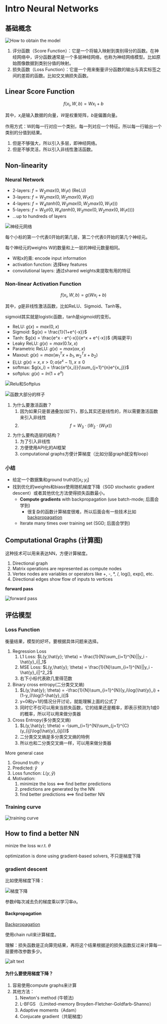 # Intro Neural Networks

## 基础概念
![How to obtain the model](_attachments/Lecture03-IntroNeuralNetworks/image.png)

1. 评分函数（Score Function）：它是一个将输入映射到类别得分的函数。在神经网络中，评分函数通常是一个多层神经网络，也称为神经网络模型。比如原始图像数据到类别分值的映射。
2. 损失函数（Loss Function）：它是一个用来衡量评分函数的输出与真实标签之间的差距的函数。比如交叉熵损失函数。

## Linear Score Function

$$f(x_i, W, b) = Wx_i + b$$

其中，$x_i$是输入数据的向量，$W$是权重矩阵，$b$是偏置向量。

作用方式：W的每一行对应一个类别，每一列对应一个特征。所以每一行输出一个类别的分值到结果。

1. 但是不够强大，所以引入多层，即神经网络。
2. 但是不够灵活，所以引入非线性激活函数。

## Non-linearity
### Neural Network

- 2-layers: $f=W_2 max(0,W_1x)$  (ReLU)
- 3-layers: $f=W_3 max(0,W_2max(0,W_1x))$
- 4-layers: $f=W_4 tanh(0,W_3max(0,W_2max(0,W_1x)))$
- 5-layers: $f=W_5 \sigma(0,W_4tanh(0,W_3max(0,W_2max(0,W_1x))))$
- ...up to hundreds of layers

![神经元网络](_attachments/Lecture03-IntroNeuralNetworks/image-1.png)

每个小标的第一个代表0开始的第几层，第二个代表0开始的第几个神经元。

每个神经元的weights W的数量和上一层的神经元数量相同。

- W和x的乘: encode input information
- activation function: 选择key features
- convolutional layers: 通过shared weights来提取有用的特征

### Non-linear Activation Function

$$f(x_i, W, b) = g(Wx_i + b)$$

其中，$g$是非线性激活函数，比如ReLU、Sigmoid、Tanh等。

sigmoid其实就是logistic函数，tanh是sigmoid的变形。

* ReLU: $g(x) = max(0,x)$
* Sigmoid: $g(x) = \frac{1}{1+e^{-x}}$
* Tanh: $g(x) = \frac{e^x - e^{-x}}{e^x + e^{-x}}$ (两端更平)
* Leaky ReLU: $g(x) = max(0.1x,x)$
* Parametric ReLU: $g(x) = max(\alpha x,x)$
* Maxout: $g(x) = max(w_1^Tx + b_1, w_2^Tx + b_2)$
* ELU: $g(x) = x, x>0; \alpha(e^x-1), x\leq0$
* softmax: $g(x_i) = \frac{e^{x_i}}{\sum_{j=1}^{n}e^{x_j}}$
* softplus: $g(x) = ln(1+e^x)$

![Relu和Softplus](_attachments/Lecture03-IntroNeuralNetworks/image-2.png)

![函数大部分的样子](_attachments/Lecture03-IntroNeuralNetworks/image-3.png)

1. 为什么要激活函数？
   1. 因为如果只是普通叠加(如下)，那么其实还是线性的，所以需要激活函数来引入非线性
   2. $$f=W_3\cdot(W_2\cdot(W_1x))$$
2. 为什么要构造层的结构？
   1. 为了引入非线性
   2. 方便使用API化的AI框架
   3. computational graphs方便计算梯度（比如分层graph就没有loop）

### 小结

- 给定一个数据集和ground truth对$[x_i;y_i]$
- 找到优化的weights和biass使用随机梯度下降（SGD stochastic gradient descent）或者其他优化方法使得损失函数最小。
  - **Compute gradients** with backpropagation (use batch-mode; 后面会学到)
    - 很复杂的函数计算梯度很难，所以后面会有一些技术比如[backpropagation](./Lecture04-OptimizationAndBackprop.md)
  - Iterate many times over training set (SGD; 后面会学到)

## Computational Graphs (计算图)

这种技术可以用来表达NN，方便计算梯度。

1. Directional graph
2. Matrix operations are represented as compute nodes
3. Vertex nodes are variables or operators like +, -, *, /, log(), exp(), etc.
4. Directional edges show flow of inputs to vertices

**forward pass**

![forward pass](_attachments/Lecture03-IntroNeuralNetworks/image-4.png)

## 评估模型

### Loss Function

衡量结果，模型的好坏。要根据具体问题来选择。

1. Regression Loss
   1. L1 Loss: $L(y,\hat{y}; \theta) = \frac{1}{N}\sum_{i=1}^{N}||y_i - \hat{y}_i||_1$
   2. MSE Loss: $L(y,\hat{y}; \theta) = \frac{1}{N}\sum_{i=1}^{N}||y_i - \hat{y}_i||^2_2$
   3. 右下小标代表欧几里得范数
2. Binary cross entropy(二分类交叉熵)
   1. $L(y,\hat{y}; \theta) = -\frac{1}{N}\sum_{i=1}^{N}[y_i\log(\hat{y}_i) + (1-y_i)\log(1-\hat{y}_i)]$
   2. y=0和y=1的情况分开讨论，就能理解上面的公式了
   3. 同时它不仅可以用来当损失函数，它的结果还是概率，即表示预测为1或0的概率，所以可以用来做分类器
3. Cross Entropy(多分类交叉熵)
   1. $L(y,\hat{y}; \theta) = -\sum_{i=1}^{N}\sum_{j=1}^{C}(y_{ij}\log(\hat{y}_{ij}))$
   2. 二分类交叉熵是多分类交叉熵的特例
   3. 所以也和二分类交叉熵一样，可以用来做分类器

More general case
1. Ground truth: $y$
2. Predicted: $\hat{y}$
3. Loss function: $L(y,\hat{y})$
4. Motivation:
   1. minimize the loss <==> find better predictions
   2. predictions are generated by the NN
   3. find better predictions <==> find better NN

### Training curve

![training curve](_attachments/Lecture03-IntroNeuralNetworks/image-5.png)

## How to find a better NN

minize the loss w.r.t. $\theta$

optimization is done using gradient-based solvers, 不只是梯度下降

### gradient descent
比如使用梯度下降：

![梯度下降](_attachments/Lecture03-IntroNeuralNetworks/image-6.png)

参数$\theta$每次减去负的梯度乘以学习率$\alpha$。

#### Backpropagation

[Backpropagation](./Lecture04-OptimizationAndBackprop.md)

使用chain rull来计算梯度。

理解：损失函数是正向算完结果，再将这个结果根据逆的损失函数反过来计算每一层要修改参数多少。

![alt text](_attachments/Lecture03-IntroNeuralNetworks/image-7.png)

#### 为什么要使用梯度下降？

1. 容易使用compute graphs来计算
2. 其他方法：
   1. Newton's method (牛顿法)
   2. L-BFGS （Limited-memory Broyden-Fletcher-Goldfarb-Shanno）
   3. Adaptive moments（Adam）
   4. Conjucate gradient（共轭梯度）